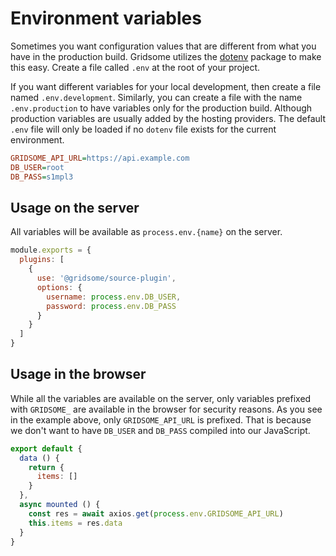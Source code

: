 # Environment variables

Sometimes you want configuration values that are different from what you have in the production build. Gridsome utilizes the [dotenv](https://www.npmjs.com/package/dotenv) package to make this easy. Create a file called `.env` at the root of your project.

If you want different variables for your local development, then create a file named `.env.development`. Similarly, you can create a file with the name `.env.production` to have variables only for the production build. Although production variables are usually added by the hosting providers. The default `.env` file will only be loaded if no `dotenv` file exists for the current environment.

```ini
GRIDSOME_API_URL=https://api.example.com
DB_USER=root
DB_PASS=s1mpl3
```

## Usage on the server 

All variables will be available as `process.env.{name}` on the server.

```js
module.exports = {
  plugins: [
    {
      use: '@gridsome/source-plugin',
      options: {
        username: process.env.DB_USER,
        password: process.env.DB_PASS
      }
    }
  ]
}
```

## Usage in the browser 

While all the variables are available on the server, only variables prefixed with `GRIDSOME_` are available in the browser for security reasons. As you see in the example above, only `GRIDSOME_API_URL` is prefixed. That is because we don't want to have `DB_USER` and `DB_PASS` compiled into our JavaScript.

```js
export default {
  data () {
    return {
      items: []
    }
  },
  async mounted () {
    const res = await axios.get(process.env.GRIDSOME_API_URL)
    this.items = res.data
  }
}
```

